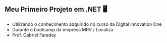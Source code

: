 
## Meu Primeiro Projeto em .NET :desktop_computer:

- Utilizando o conhecimento adquirido no curso da Digital Innovation One
- Durante o bootcamp da empresa MRV / Localiza
- Prof. Gabriel Faraday
